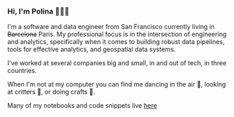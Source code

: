 ### Hi, I'm Polina 👩🏻‍💻

I'm a software and data engineer from San Francisco currently living in ~~Barcelona~~ Paris. My professional focus is in the intersection of engineering and analytics, specifically when it comes to building robust data pipelines, tools for effective analytics, and geospatial data systems. 

I've worked at several companies big and small, in and out of tech, in three countries.

When I'm not at my computer you can find me dancing in the air 💃, looking at critters 🐸, or doing crafts 🎨.

Many of my notebooks and code snippets live [here](https://gist.github.com/polinabee)

<!--<a href="https://github.com/polinabee/github-readme-stats">
 <img width=40% height=200 align=center src="https://github-readme-stats-one-phi-45.vercel.app/api?username=polinabee&show_icons=true&theme=transparent" />
</a>
<!-- <a href="https://github.com/polinabee/convoychat">
  <img width=40% height=167 align=center src="https://github-readme-stats-one-phi-45.vercel.app/api/top-langs/?username=polinabee&layout=compact&hide=jupyter%20notebook" />
</a> -->
